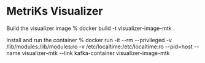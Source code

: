 # MetriKs Visualizer

Build the visualizer image
    % docker build -t visualizer-image-mtk .

Install and run the container
    % docker run -it --rm --privileged -v /lib/modules:/lib/modules:ro -v /etc/localtime:/etc/localtime:ro --pid=host --name visualizer-mtk --link kafka-container visualizer-image-mtk
